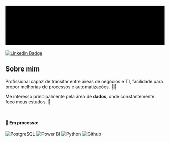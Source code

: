 

<p align="center">
  <img src="https://github.com/marinatoshioka/marinatoshioka/blob/main/banner.gif"/>
</p>

[![Linkedin Badge](https://img.shields.io/badge/-LinkedIn-blue?style=flat-square&logo=Linkedin&logoColor=white&link=https://www.https://www.linkedin.com/in/marinacostatoshioka//)](https://www.linkedin.com/in/marinacostatoshioka/)

## Sobre mim
Profissional capaz de transitar entre áreas de negócios e TI, facilidade para propor melhorias de processos e automatizações. 👩‍💻

Me interesso principalmente pela área de **dados**, onde constantemente foco meus estudos. 💪

 <br>

#### 🌱 Em processo:

 ![PostgreSQL](https://img.shields.io/badge/-PostgreSQL-black?style=flat-square&logo=PostgreSQL)
 ![Power BI](https://img.shields.io/badge/-Power%20BI-black?style=plastic&logo=Power-BI)
  ![Python](https://img.shields.io/badge/-Python-black?style=flat-square&logo=Python)
   ![Github](https://img.shields.io/badge/-Github-black?style=flat-square&logo=Github)

